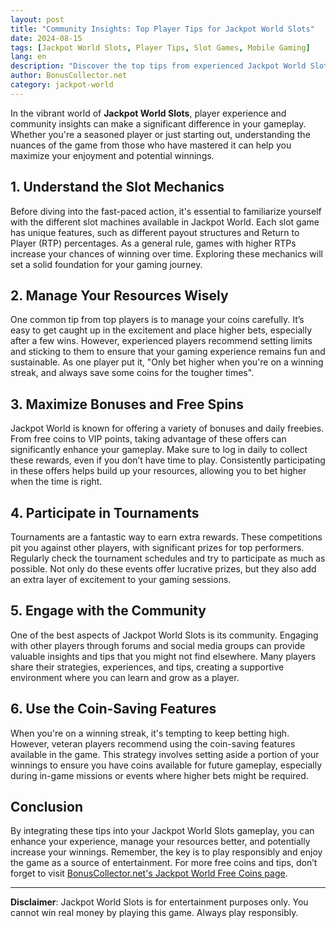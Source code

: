 ```yaml
---
layout: post
title: "Community Insights: Top Player Tips for Jackpot World Slots"
date: 2024-08-15
tags: [Jackpot World Slots, Player Tips, Slot Games, Mobile Gaming]
lang: en
description: "Discover the top tips from experienced Jackpot World Slots players, compiled to enhance your gaming experience."
author: BonusCollector.net
category: jackpot-world
---
```


In the vibrant world of **Jackpot World Slots**, player experience and community insights can make a significant difference in your gameplay. Whether you're a seasoned player or just starting out, understanding the nuances of the game from those who have mastered it can help you maximize your enjoyment and potential winnings.

## 1. **Understand the Slot Mechanics**
Before diving into the fast-paced action, it's essential to familiarize yourself with the different slot machines available in Jackpot World. Each slot game has unique features, such as different payout structures and Return to Player (RTP) percentages. As a general rule, games with higher RTPs increase your chances of winning over time. Exploring these mechanics will set a solid foundation for your gaming journey.

## 2. **Manage Your Resources Wisely**
One common tip from top players is to manage your coins carefully. It’s easy to get caught up in the excitement and place higher bets, especially after a few wins. However, experienced players recommend setting limits and sticking to them to ensure that your gaming experience remains fun and sustainable. As one player put it, "Only bet higher when you're on a winning streak, and always save some coins for the tougher times".

## 3. **Maximize Bonuses and Free Spins**
Jackpot World is known for offering a variety of bonuses and daily freebies. From free coins to VIP points, taking advantage of these offers can significantly enhance your gameplay. Make sure to log in daily to collect these rewards, even if you don’t have time to play. Consistently participating in these offers helps build up your resources, allowing you to bet higher when the time is right.

## 4. **Participate in Tournaments**
Tournaments are a fantastic way to earn extra rewards. These competitions pit you against other players, with significant prizes for top performers. Regularly check the tournament schedules and try to participate as much as possible. Not only do these events offer lucrative prizes, but they also add an extra layer of excitement to your gaming sessions.

## 5. **Engage with the Community**
One of the best aspects of Jackpot World Slots is its community. Engaging with other players through forums and social media groups can provide valuable insights and tips that you might not find elsewhere. Many players share their strategies, experiences, and tips, creating a supportive environment where you can learn and grow as a player.

## 6. **Use the Coin-Saving Features**
When you're on a winning streak, it's tempting to keep betting high. However, veteran players recommend using the coin-saving features available in the game. This strategy involves setting aside a portion of your winnings to ensure you have coins available for future gameplay, especially during in-game missions or events where higher bets might be required.

## Conclusion

By integrating these tips into your Jackpot World Slots gameplay, you can enhance your experience, manage your resources better, and potentially increase your winnings. Remember, the key is to play responsibly and enjoy the game as a source of entertainment. For more free coins and tips, don’t forget to visit [BonusCollector.net's Jackpot World Free Coins page](https://bonuscollector.net/jackpot-world-free-coins/).

---

**Disclaimer**: Jackpot World Slots is for entertainment purposes only. You cannot win real money by playing this game. Always play responsibly.